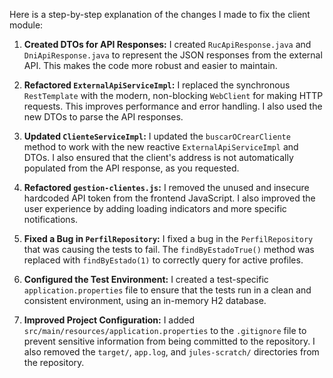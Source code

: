 Here is a step-by-step explanation of the changes I made to fix the client module:

1.  **Created DTOs for API Responses:** I created `RucApiResponse.java` and `DniApiResponse.java` to represent the JSON responses from the external API. This makes the code more robust and easier to maintain.

2.  **Refactored `ExternalApiServiceImpl`:** I replaced the synchronous `RestTemplate` with the modern, non-blocking `WebClient` for making HTTP requests. This improves performance and error handling. I also used the new DTOs to parse the API responses.

3.  **Updated `ClienteServiceImpl`:** I updated the `buscarOCrearCliente` method to work with the new reactive `ExternalApiServiceImpl` and DTOs. I also ensured that the client's address is not automatically populated from the API response, as you requested.

4.  **Refactored `gestion-clientes.js`:** I removed the unused and insecure hardcoded API token from the frontend JavaScript. I also improved the user experience by adding loading indicators and more specific notifications.

5.  **Fixed a Bug in `PerfilRepository`:** I fixed a bug in the `PerfilRepository` that was causing the tests to fail. The `findByEstadoTrue()` method was replaced with `findByEstado(1)` to correctly query for active profiles.

6.  **Configured the Test Environment:** I created a test-specific `application.properties` file to ensure that the tests run in a clean and consistent environment, using an in-memory H2 database.

7.  **Improved Project Configuration:** I added `src/main/resources/application.properties` to the `.gitignore` file to prevent sensitive information from being committed to the repository. I also removed the `target/`, `app.log`, and `jules-scratch/` directories from the repository.
